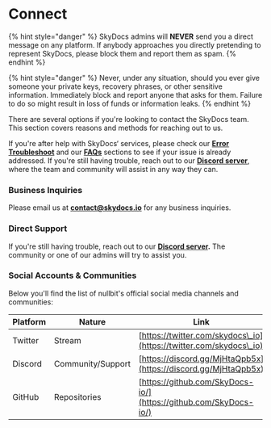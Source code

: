 # Connect

{% hint style="danger" %}
SkyDocs admins will **NEVER** send you a direct message on any platform. If anybody approaches you directly pretending to represent SkyDocs, please block them and report them as spam.
{% endhint %}

{% hint style="danger" %}
Never, under any situation, should you ever give someone your private keys, recovery phrases, or other sensitive information. Immediately block and report anyone that asks for them. Failure to do so might result in loss of funds or information leaks.
{% endhint %}

There are several options if you're looking to contact the SkyDocs team. This section covers reasons and methods for reaching out to us.

If you're after help with SkyDocs‘ services, please check our [**Error Troubleshoot**](support/error-troubleshoot.md) and our [**FAQs**](support/faqs.md) sections to see if your issue is already addressed. If you're still having trouble, reach out to our [**Discord server**](https://discord.gg/MjHtaQpb5x), where the team and community will assist in any way they can.

### Business Inquiries

Please email us at [**contact@skydocs.io**](https://mailto:contact@skydocs.io/?subject=Business%20Inquiry) for any business inquiries.

### Direct Support

If you're still having trouble, reach out to our [**Discord server**](https://discord.gg/MjHtaQpb5x)**.** The community or one of our admins will try to assist you.

### Social Accounts & Communities

Below you'll find the list of nullbit's official social media channels and communities:

| **Platform** | **Nature**        | **Link**                                                           |
| ------------ | ----------------- | ------------------------------------------------------------------ |
| Twitter      | Stream            | [https://twitter.com/skydocs\_io](https://twitter.com/skydocs\_io) |
| Discord      | Community/Support | [https://discord.gg/MjHtaQpb5x](https://discord.gg/MjHtaQpb5x)     |
| GitHub       | Repositories      | [https://github.com/SkyDocs-io/](https://github.com/SkyDocs-io/)   |
